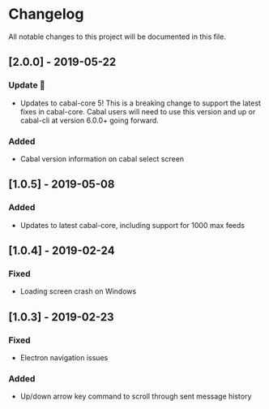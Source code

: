 # Changelog
All notable changes to this project will be documented in this file.

## [2.0.0] - 2019-05-22
### Update 🎉
- Updates to cabal-core 5! This is a breaking change to support the latest fixes in cabal-core. Cabal users will need to use this version and up or cabal-cli at version 6.0.0+ going forward.
### Added
- Cabal version information on cabal select screen

## [1.0.5] - 2019-05-08
### Added
- Updates to latest cabal-core, including support for 1000 max feeds

## [1.0.4] - 2019-02-24
### Fixed
- Loading screen crash on Windows

## [1.0.3] - 2019-02-23
### Fixed
- Electron navigation issues
### Added
- Up/down arrow key command to scroll through sent message history
